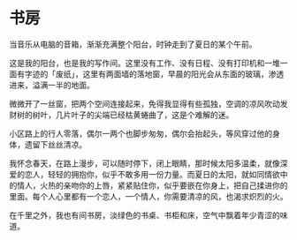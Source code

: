 # 书房

当音乐从电脑的音箱，渐渐充满整个阳台，时钟走到了夏日的某个午前。

这是我的阳台，也是我的写作间。这里没有工作、没有日程、没有打印机和一堆一面有字迹的「废纸」，这里有两面墙的落地窗，早晨的阳光会从东面的玻璃，渗透进来，溢满一半的地面。

微微开了一丝窗，把两个空间连接起来，免得我显得有些孤独，空调的凉风吹动发财树的树叶，几片叶子的尖端已经枯黄蜷曲了，这是个难解的迷。

小区路上的行人零落，偶尔一两个也脚步匆匆，偶尔会抬起头，等风穿过他的身体，遗留下丝丝清凉。

我怀念春天，在路上漫步，可以随时停下，闭上眼睛，那时候太阳多温柔，就像深爱的恋人，轻轻的拥抱你，似乎不敢多用一份力量。而夏日的太阳，就如同情欲中的情人，火热的亲吻你的上唇，紧紧贴住你，似乎要嵌在你身上，把自己揉进你的里面。每个人心里都有一个恋人，一个情人，你需要清凉的风，也渴求炽烈的火。

在千里之外，我也有间书房，淡绿色的书桌、书柜和床，空气中飘着年少青涩的味道。